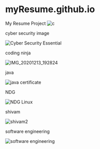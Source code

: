 # myResume.github.io
My Resume Project
![c](https://user-images.githubusercontent.com/68122183/135838135-1c397498-d418-4f73-94a5-ea789746c5eb.jpg)

cyber security  image

![Cyber Security Essential](https://user-images.githubusercontent.com/68122183/135839165-bb431e68-7581-439a-a870-ea368631d341.png)

coding ninja

![IMG_20201213_192824](https://user-images.githubusercontent.com/68122183/135839295-4b016bc1-d83d-494f-9ff3-7e79e21ad426.jpg)

java 

![java certificate](https://user-images.githubusercontent.com/68122183/135839383-23addb53-dd33-4363-b0e9-8a52079e0bf6.jpg)

NDG

![NDG Linux](https://user-images.githubusercontent.com/68122183/135839528-eff6a8ac-1f35-4c87-8ec1-487dbe5596a4.png)

shivam

![shivam2](https://user-images.githubusercontent.com/68122183/135839607-12cc34b5-f730-403a-955e-b04ade809ab0.jpg)

software engineering

![software engineering](https://user-images.githubusercontent.com/68122183/135839749-c828bb06-30bf-4065-a494-3498fcc9da8c.png)

